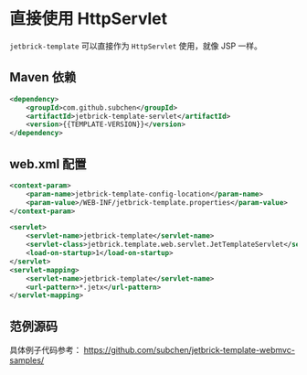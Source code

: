直接使用 HttpServlet
==============================

`jetbrick-template` 可以直接作为 `HttpServlet` 使用，就像 JSP 一样。


Maven 依赖
------------------

```xml
<dependency>
    <groupId>com.github.subchen</groupId>
    <artifactId>jetbrick-template-servlet</artifactId>
    <version>{{TEMPLATE-VERSION}}</version>
</dependency>
```


web.xml 配置
----------------------------

```xml
<context-param>
    <param-name>jetbrick-template-config-location</param-name>
    <param-value>/WEB-INF/jetbrick-template.properties</param-value>
</context-param>

<servlet>
    <servlet-name>jetbrick-template</servlet-name>
    <servlet-class>jetbrick.template.web.servlet.JetTemplateServlet</servlet-class>
    <load-on-startup>1</load-on-startup>
</servlet>
<servlet-mapping>
    <servlet-name>jetbrick-template</servlet-name>
    <url-pattern>*.jetx</url-pattern>
</servlet-mapping>
```


范例源码
--------------------------------

具体例子代码参考： https://github.com/subchen/jetbrick-template-webmvc-samples/

